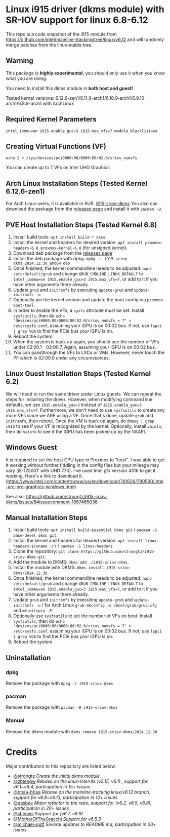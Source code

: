 # Linux i915 driver (dkms module) with SR-IOV support for linux 6.8-6.12

This repo is a code snapshot of the i915 module from https://github.com/intel/mainline-tracking/tree/linux/v6.12 and will randomly merge patches from the linux-stable tree.

## Warning

This package is **highly experimental**, you should only use it when you know what you are doing.

You need to install this dkms module in **both host and guest!**

Tested kernel versions: 6.12.6-zen1/6.11.9-arch1/6.10.9-arch1/6.9.10-arch1/6.8.9-arch1 with ArchLinux


## Required Kernel Parameters
```
intel_iommu=on i915.enable_guc=3 i915.max_vfs=7 module_blacklist=xe
```

## Creating Virtual Functions (VF)

```
echo 2 > /sys/devices/pci0000:00/0000:00:02.0/sriov_numvfs
```

You can create up to 7 VFs on Intel UHD Graphics 

## Arch Linux Installation Steps (Tested Kernel 6.12.6-zen1)

For Arch Linux users, it is available in AUR. [i915-sriov-dkms](https://aur.archlinux.org/packages/i915-sriov-dkms) 
You also can download the package from the [releases page](https://github.com/strongtz/i915-sriov-dkms/releases) and install it with `pacman -U`.

## PVE Host Installation Steps (Tested Kernel 6.8)
1. Install build tools: `apt install build-* dkms`
1. Install the kernel and headers for desired version: `apt install proxmox-headers-6.8 proxmox-kernel-6.8` (for unsigned kernel).
1. Download deb package from the [releases page](https://github.com/strongtz/i915-sriov-dkms/releases)`
1. Install the deb package with dpkg: `dpkg -i i915-sriov-dkms_2024.12.30_amd64.deb`
1. Once finished, the kernel commandline needs to be adjusted: `nano /etc/default/grub` and change `GRUB_CMDLINE_LINUX_DEFAULT` to `intel_iommu=on i915.enable_guc=3 i915.max_vfs=7`, or add to it if you have other arguments there already.
1. Update `grub` and `initramfs` by executing `update-grub` and `update-initramfs -u`
1. Optionally pin the kernel version and update the boot config via `proxmox-boot-tool`.
1. In order to enable the VFs, a `sysfs` attribute must be set. Install `sysfsutils`, then do `echo "devices/pci0000:00/0000:00:02.0/sriov_numvfs = 7" > /etc/sysfs.conf`, assuming your iGPU is on 00:02 bus. If not, use `lspci | grep VGA` to find the PCIe bus your iGPU is on.
1. Reboot the system.
1. When the system is back up again, you should see the number of VFs under 02:00.1 - 02:00.7. Again, assuming your iGPU is on 00:02 bus.
1. You can passthrough the VFs to LXCs or VMs. However, never touch the PF which is 02:00.0 under any circumstances.

## Linux Guest Installation Steps (Tested Kernel 6.2)
We will need to run the same driver under Linux guests. We can repeat the steps for installing the driver. However, when modifying command line defaults, we use `i915.enable_guc=3` instead of `i915.enable_guc=3 i915.max_vfs=7`. Furthermore, we don't need to use `sysfsutils` to create any more VFs since we ARE using a VF.
Once that's done, update `grub` and `initramfs`, then reboot. Once the VM is back up again, do `dmesg | grep i915` to see if your VF is recognized by the kernel.
Optionally, install `vainfo`, then do `vainfo` to see if the iGPU has been picked up by the VAAPI.
## Windows Guest
It is required to set the host CPU type in Proxmox to "host". I was able to get it working without further fiddling in the config files but your mileage may vary (i5-12500T with UHD 770).
I've used Intel gfx version 4316 to get it working. Here's a link to download it.
(https://www.intel.com/content/www/us/en/download/741626/780560/intel-arc-pro-graphics-windows.html)

See also: https://github.com/strongtz/i915-sriov-dkms/issues/8#issuecomment-1567465036

## Manual Installation Steps
1. Install build tools: `apt install build-essential dkms git` / `pacman -S base-devel dkms git`.
1. Install the kernel and headers for desired version: `apt install linux-headers-$(uname -r)` / `pacman -S linux-headers`.
1. Clone the repository: `git clone https://github.com/strongtz/i915-sriov-dkms.git`.
1. Add the module to DKMS: `dkms add ./i915-sriov-dkms`.
1. Install the module with DKMS: `dkms install i915-sriov-dkms/2024.12.30`.
1. Once finished, the kernel commandline needs to be adjusted: `nano /etc/default/grub` and change `GRUB_CMDLINE_LINUX_DEFAULT` to `intel_iommu=on i915.enable_guc=3 i915.max_vfs=7`, or add to it if you have other arguments there already.
1. Update `grub` and `initramfs` by executing `update-grub` and `update-initramfs -u` / for Arch Linux `grub-mkconfig -o /boot/grub/grub.cfg` and `mkinitcpio -P`.
1. Optionally use `sysfsutils` to set the number of VFs on boot. Install `sysfsutils`, then do `echo "devices/pci0000:00/0000:00:02.0/sriov_numvfs = 7" > /etc/sysfs.conf`, assuming your iGPU is on 00:02 bus. If not, use `lspci | grep VGA` to find the PCIe bus your iGPU is on.
1. Reboot the system.

## Uninstallation
### dpkg
Remove the package with `dpkg -r i915-sriov-dkms`
### pacman
Remove the package with `pacman -R i915-sriov-dkms`
### Manual
Remove the dkms module with `dkms remove i915-sriov-dkms/2024.12.30`

# Credits

Major contributors to this repository are listed below.

* [@strongtz](https://github.com/strongtz) _Create the initial dkms module_
* [@zhtengw](https://github.com/zhtengw) _Rebase on the linux-intel-lts (v5.15, v6.1) , support for v6.1~v6.4, participation in 15+ issues_
* [@bbaa-bbaa](https://github.com/bbaa-bbaa) _Rebase on the mainline-tracking linux/v6.12 branch, support for v6.8~v6.13, participation in 10+ issues_
* [@pasbec](https://github.com/pasbec) _Major refactor to the repo, support for (v6.2, v6.5, v6.8), participation in 20+ issues_
* [@shenwii](https://github.com/shenwii) _Support for (v6.7, v6.9)_
* [@MotherOfTheGracchi](https://github.com/MotherOfTheGracchi) _Support for v6.5.3_
* [@michael-pptf](https://github.com/michael-pptf) _Several updates to README.md, participation in 20+ issues_
